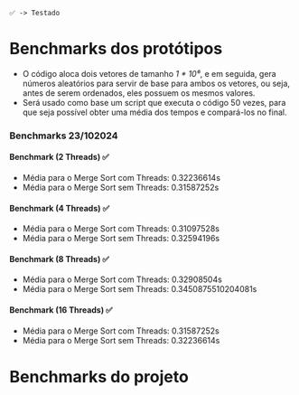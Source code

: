 ```
✅ -> Testado
```

# Benchmarks dos protótipos
- O código aloca dois vetores de tamanho *1 * 10⁶*, e em seguida, gera números aleatórios para servir de base para ambos os vetores, ou seja, antes de serem ordenados, eles possuem os mesmos valores.
- Será usado como base um script que executa o código 50 vezes, para que seja possível obter uma média dos tempos e compará-los no final.

### Benchmarks 23/102024

#### Benchmark (2 Threads) ✅
- Média para o Merge Sort com Threads: 0.32236614s
- Média para o Merge Sort sem Threads: 0.31587252s

#### Benchmark (4 Threads) ✅
- Média para o Merge Sort com Threads: 0.31097528s
- Média para o Merge Sort sem Threads: 0.32594196s

#### Benchmark (8 Threads) ✅
- Média para o Merge Sort com Threads: 0.32908504s
- Média para o Merge Sort sem Threads: 0.3450875510204081s

#### Benchmark (16 Threads) ✅
- Média para o Merge Sort com Threads: 0.31587252s
- Média para o Merge Sort sem Threads: 0.32236614s

# Benchmarks do projeto
